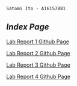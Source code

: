 `Satomi Ito - A16157881`
## *Index Page*

[Lab Report 1 Github Page](https://satomitheito.github.io/cse15l-lab-reports/lab-report-1-week-2.html)

[Lab Report 2 Github Page](https://satomitheito.github.io/cse15l-lab-reports/lab-report-2-week-4.html)

[Lab Report 3 Github Page](https://satomitheito.github.io/cse15l-lab-reports/lab-report-3-week-6.html)

[Lab Report 4 Github Page](https://satomitheito.github.io/cse15l-lab-reports/lab-report-4-week-8.html)
